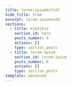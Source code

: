 ```yaml
---
title: lorem-ipsumdsfsdf
hide_title: true
excerpt: lorem-ipsumssdd
sections:
  - title: kjkdjksa
    section_id: hero
    posts_number: 4
    actions: []
    type: section_posts
  - title: lorem-ipsum
    section_id: lorem-ipsum
    posts_number: 0
    actions: []
    type: section_posts
template: advanced
---
```

